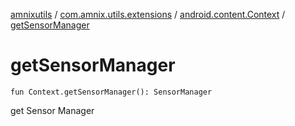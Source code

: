[amnixutils](../../index.md) / [com.amnix.utils.extensions](../index.md) / [android.content.Context](index.md) / [getSensorManager](./get-sensor-manager.md)

# getSensorManager

`fun Context.getSensorManager(): SensorManager`

get Sensor Manager

